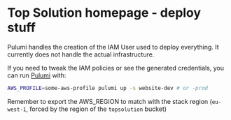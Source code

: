 # Top Solution homepage - deploy stuff

Pulumi handles the creation of the IAM User used to deploy everything. It currently does not handle the actual infrastructure.

If you need to tweak the IAM policies or see the generated credentials, you can run [Pulumi](https://www.pulumi.com/) with:
```bash
AWS_PROFILE=some-aws-profile pulumi up -s website-dev # or -prod
```

Remember to export the AWS_REGION to match with the stack region (`eu-west-1`, forced by the region of the `topsolution` bucket)
